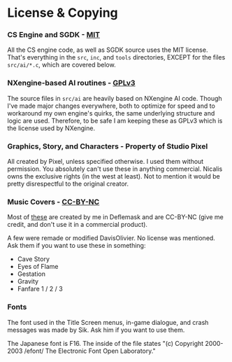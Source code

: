 # License & Copying

### CS Engine and SGDK - [MIT](LICENSE-MIT)

All the CS engine code, as well as SGDK source uses the MIT license. That's everything in the `src`, `inc`, and `tools` directories, EXCEPT for the files `src/ai/*.c`, which are covered below.

### NXengine-based AI routines - [GPLv3](LICENSE-GPL3)

The source files in `src/ai` are heavily based on NXengine AI code. Though I've made major changes everywhere, both to optimize for speed and to workaround my own engine's quirks, the same underlying structure and logic are used. Therefore, to be safe I am keeping these as GPLv3 which is the license used by NXengine.

### Graphics, Story, and Characters - Property of Studio Pixel

All created by Pixel, unless specified otherwise. I used them without permission. You absolutely can't use these in anything commercial. Nicalis owns the exclusive rights (in the west at least). Not to mention it would be pretty disrespectful to the original creator.

### Music Covers - [CC-BY-NC](https://creativecommons.org/licenses/by-nc/4.0/legalcode)

Most of [these](../res/bgm/) are created by me in Deflemask and are CC-BY-NC (give me credit, and don't use it in a commercial product).

A few were remade or modified DavisOlivier. No license was mentioned. Ask them if you want to use these in something:
- Cave Story
- Eyes of Flame
- Gestation
- Gravity
- Fanfare 1 / 2 / 3

### Fonts

The font used in the Title Screen menus, in-game dialogue, and crash messages was made by Sik. Ask him if you want to use them.

The Japanese font is F16. The inside of the file states "(c) Copyright 2000-2003 /efont/ The Electronic Font Open Laboratory."
